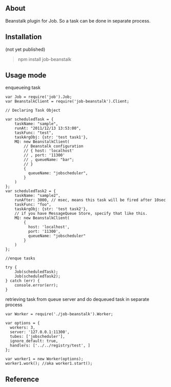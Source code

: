 ## About

Beanstalk plugin for Job. 
So a task can be done in separate process.


## Installation

(not yet published)
> npm install job-beanstalk

## Usage mode

enqueueing task

```
var Job = require('job').Job;
var BeanstalkClient = require('job-beanstalk').Client;

// Declaring Task Object

var scheduledTask = {
    taskName: "sample",
    runAt: "2011/12/13 13:53:00",
    taskFunc: "test",
    taskArgObj: {str: 'test task1'},
    MQ: new BeanstalkClient(
        // Beanstalk configuration
        // { host: 'localhost'
        // , port: '11300'
        // , queueName: "bar";
        // }
        {
          queueName: "jobscheduler",
        }
    )
};
var scheduledTask2 = {
    taskName: "sample2",
    runAfter: 3000, // msec, means this task will be fired after 10sec
    taskFunc: "foo",
    taskArgObj: {str: 'test task2'},
    // if you have MessageQueue Store, specify that like this.
    MQ: new BeanstalkClient(
        {
          host: 'localhost',
          port: '11300',
          queueName: "jobscheduler"
        }
    )
};

//enque tasks

try {
    Job(scheduledTask);
    Job(scheduledTask2);
} catch (err) {
    console.error(err);
}
```

retrieving task from queue server and do dequeued task in separate process

```
var Worker = require('./job-beanstalk').Worker;

var options = {
  workers: 3,
  server: '127.0.0.1:11300',
  tubes: ['jobscheduler'],
  ignore_default: true,
  handlers: ['../../registry/test', ]
};

var worker1 = new Worker(options);
worker1.work(); //aka worker1.start();
```

## Reference
